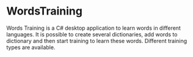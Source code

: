 WordsTraining
==========
Words Training is a C# desktop application to learn words in different languages.
It is possible to create several dictionaries, add words to dictionary and then start training to learn these words.
Different training types are available.

